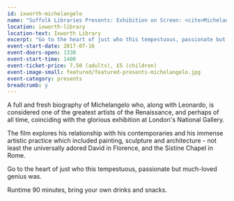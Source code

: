 ```yaml
---
id: ixworth-michelangelo
name: "Suffolk Libraries Presents: Exhibition on Screen: <cite>Michelangelo: Love and Death</cite>"
location: ixworth-library
location-text: Ixworth Library
excerpt: "Go to the heart of just who this tempestuous, passionate but much-loved genius was."
event-start-date: 2017-07-16
event-doors-open: 1330
event-start-time: 1400
event-ticket-price: 7.50 (adults), £5 (children)
event-image-small: featured/featured-presents-michelangelo.jpg
event-category: presents
breadcrumb: y
---
```


A full and fresh biography of Michelangelo who, along with Leonardo, is considered one of the greatest artists of the Renaissance, and perhaps of all time, coinciding with the glorious exhibition at London's National Gallery.

The film explores his relationship with his contemporaries and his immense artistic practice which included painting, sculpture and architecture - not least the universally adored David in Florence, and the Sistine Chapel in Rome.

Go to the heart of just who this tempestuous, passionate but much-loved genius was.

Runtime 90 minutes, bring your own drinks and snacks.
